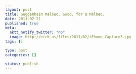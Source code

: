 ```yaml
--- 
layout: post
title: Guggenheim Malbec. Good, for a Malbec.
date: 2011-02-21
published: true
meta: 
  aktt_notify_twitter: "no"
  image: http://eick.us/files/2011/02/iPhone-Capture3.jpg
tags: []

type: post
categories: []

status: publish
---
```


